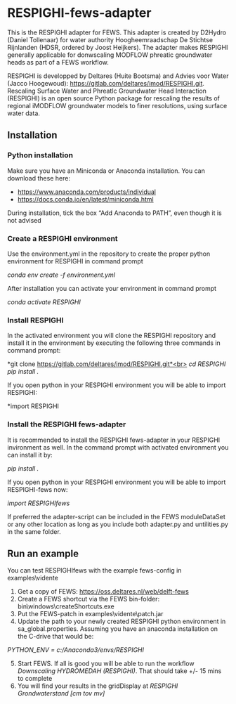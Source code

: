 # RESPIGHI-fews-adapter

This is the RESPIGHI adapter for FEWS. This adapter is created by D2Hydro (Daniel Tollenaar) for water authority Hoogheemraadschap De Stichtse Rijnlanden (HDSR, ordered by Joost Heijkers). The adapter makes RESPIGHI generally 
applicable for donwscaling MODFLOW phreatic groundwater heads as part of a FEWS workflow.

RESPIGHI is developped by Deltares (Huite Bootsma) and Advies voor Water (Jacco Hoogewoud): https://gitlab.com/deltares/imod/RESPIGHI.git. Rescaling Surface Water and PhreatIc Groundwater Head Interaction
(RESPIGHI) is an open source Python package for rescaling the results of regional iMODFLOW groundwater models to finer resolutions, using surface water data.

## Installation

### Python installation
Make sure you have an Miniconda or Anaconda installation. You can download these here:
 - https://www.anaconda.com/products/individual
 - https://docs.conda.io/en/latest/miniconda.html

During installation, tick the box “Add Anaconda to PATH”, even though it is not advised

### Create a RESPIGHI environment
Use the environment.yml in the repository to create the proper python environment for RESPIGHI in command prompt

*conda env create -f environment.yml*

After installation you can activate your environment in command prompt

*conda activate RESPIGHI*

### Install RESPIGHI
In the activated environment you will clone the RESPIGHI repository and install it in the environment by executing the following three commands in command prompt:

*git clone https://gitlab.com/deltares/imod/RESPIGHI.git*<br>
*cd RESPIGHI*<br>
*pip install .*

If you open python in your RESPIGHI environment you will be able to import RESPIGHI:

*import RESPIGHI

### Install the RESPIGHI fews-adapter
It is recommended to install the RESPIGHI fews-adapter in your RESPIGHI invironment as well. In the command prompt with activated environment you can install it by:

*pip install .*

If you open python in your RESPIGHI environment you will be able to import RESPIGHI-fews now:

*import RESPIGHIfews*

If preferred the adapter-script can be included in the FEWS moduleDataSet or any other location as long as you include both adapter.py and untilities.py in the same folder.

## Run an example
You can test RESPIGHIfews with the example fews-config in examples\vidente
1. Get a copy of FEWS: https://oss.deltares.nl/web/delft-fews
2. Create a FEWS shortcut via the FEWS bin-folder: bin\windows\createShortcuts.exe
3. Put the FEWS-patch in examples\vidente\patch.jar
4. Update the path to your newly created RESPIGHI python environment in sa_global.properties. Assuming you have an anaconda installation on the C-drive that would be:

*PYTHON_ENV = c:/Anaconda3/envs/RESPIGHI*

5. Start FEWS. If all is good you will be able to run the workflow *Downscaling HYDROMEDAH (RESPIGHI)*. That should take +/- 15 mins to complete
6. You will find your results in the gridDisplay at *RESPIGHI Grondwaterstand [cm tov mv]*